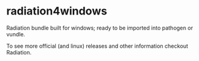 # radiation4windows
Radiation bundle built for windows; ready to be imported into pathogen or vundle.

To see more official (and linux) releases and other information checkout Radiation.
